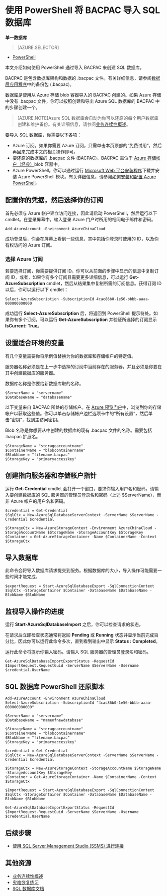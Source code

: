 <properties 
    pageTitle="使用 PowerShell 将 BACPAC 导入 Azure SQL 数据库" 
    description="使用 PowerShell 将 BACPAC 导入 Azure SQL 数据库" 
    services="sql-database" 
    documentationCenter="" 
    authors="stevestein" 
    manager="jeffreyg" 
    editor=""/>

<tags
    ms.service="sql-database"
    ms.date="09/05/2015"
    wacn.date="10/17/2015"/>

# 使用 PowerShell 将 BACPAC 导入 SQL 数据库

**单一数据库**

> [AZURE.SELECTOR]
- [PowerShell](/documentation/articles/sql-database-import-powershell)


本文介绍如何使用 PowerShell 通过导入 BACPAC 来创建 SQL 数据库。

BACPAC 是包含数据库架构和数据的 .bacpac 文件。有关详细信息，请参阅[数据层应用程序](https://msdn.microsoft.com/zh-cn/library/ee210546.aspx)中的备份包 (.bacpac)。

数据库是使用从 Azure 存储 blob 容器导入的 BACPAC 创建的。如果 Azure 存储中没有 .bacpac 文件，你可以按照<!--[-->创建和导出 Azure SQL 数据库的 BACPAC<!--](/documentation/articles/sql-database-backup)--> 中的步骤创建一个。

> [AZURE.NOTE]Azure SQL 数据库会自动为你可以还原的每个用户数据库创建和维护备份。有关详细信息，请参阅[业务连续性概述](/documentation/articles/sql-database-business-continuity)。


要导入 SQL 数据库，你需要以下各项：

- Azure 订阅。如果你需要 Azure 订阅，只需单击本页顶部的“免费试用”，然后再回来完成本文的相关操作即可。
- 要还原的数据库的 .bacpac 文件 (BACPAC)。BACPAC 需位于 [Azure 存储帐户（经典）](/documentation/articles/storage-create-storage-account)blob 容器中。
- Azure PowerShell。你可以通过运行 [Microsoft Web 平台安装程序](http://go.microsoft.com/fwlink/p/?linkid=320376&clcid=0x409)下载并安装 Azure PowerShell 模块。有关详细信息，请参阅[如何安装和配置 Azure PowerShell](/documentation/articles/powershell-install-configure)。



## 配置你的凭据，然后选择你的订阅

首先必须与 Azure 帐户建立访问连接，因此请启动 PowerShell，然后运行以下 cmdlet。在登录屏幕中，输入登录 Azure 门户时所用的相同电子邮件和密码。

	Add-AzureAccount -Environment AzureChinaCloud

成功登录后，你会在屏幕上看到一些信息，其中包括你登录时使用的 ID，以及你有权访问的 Azure 订阅。


### 选择 Azure 订阅

若要选择订阅，你需要提供订阅 ID。你可以从前面的步骤中显示的信息中复制订阅 ID，或者，如果你有多个订阅且需要更多详细信息，可以运行 **Get-AzureSubscription** cmdlet，然后从结果集中复制所需的订阅信息。获得订阅 ID 以后，你可以运行以下 cmdlet：

	Select-AzureSubscription -SubscriptionId 4cac86b0-1e56-bbbb-aaaa-000000000000

成功运行 **Select-AzureSubscription** 后，将返回到 PowerShell 提示符处。如果你有多个订阅，可以运行 **Get-AzureSubscription** 并验证所选择的订阅显示 **IsCurrent: True**。


## 设置适合环境的变量

有几个变量需要你将示例值替换为你的数据库和存储帐户的特定值。

服务器名称必须是在上一步中选择的订阅中当前存在的服务器，并且必须是你要在其中创建数据库的服务器。

数据库名称是你要给新数据库取的名称。

    $ServerName = "servername"
    $DatabaseName = "databasename"


以下变量来自 BACPAC 所处的存储帐户。在 [Azure 预览门户](https://manage.windowsazure.cn)中，浏览到你的存储帐户以获取这些值。你可以单击存储帐户边栏选项卡中的“所有设置”，然后单击“密钥”，找到主访问密钥。

Blob 名称是你想要从中创建的数据库的现有 .bacpac 文件的名称。需要包括 .bacpac 扩展名。

    $StorageName = "storageaccountname"
    $ContainerName = "blobcontainername"
    $BlobName = "filename.bacpac"
    $StorageKey = "primaryaccesskey"

## 创建指向服务器和存储帐户指针

运行 **Get-Credential** cmdlet 会打开一个窗口，要求你输入用户名和密码。请输入要创建数据库的 SQL 服务器的管理员登录名和密码（上述 $ServerName），而非 Azure 帐户的用户名和密码。

    $credential = Get-Credential
    $SqlCtx = New-AzureSqlDatabaseServerContext -ServerName $ServerName -Credential $credential

    $StorageCtx = New-AzureStorageContext -Environment AzureChinaCloud -StorageAccountName $StorageName -StorageAccountKey $StorageKey
    $Container = Get-AzureStorageContainer -Name $ContainerName -Context $StorageCtx


## 导入数据库

此命令会将导入数据库请求提交到服务。根据数据库的大小，导入操作可能需要一些时间才能完成。

    $exportRequest = Start-AzureSqlDatabaseExport -SqlConnectionContext $SqlCtx -StorageContainer $Container -DatabaseName $DatabaseName -BlobName $BlobName
    

## 监视导入操作的进度

运行 **Start-AzureSqlDatabaseImport** 之后，你可以检查请求的状态。

在请求后立即检查状态通常将返回 **Pending** 或 **Running** 状态并显示当前完成百分比，因此你可以运行此命令多次，直到看到输出中显示 **Status : Completed**。

运行此命令将提示你输入密码。请输入 SQL 服务器的管理员登录名和密码。


    Get-AzureSqlDatabaseImportExportStatus -RequestId $ImportRequest.RequestGuid -ServerName $ServerName -Username $credential.UserName
 


## SQL 数据库 PowerShell 还原脚本


    Add-AzureAccount -Environment AzureChinaCloud
    Select-AzureSubscription -SubscriptionId "4cac86b0-1e56-bbbb-aaaa-000000000000"
    
    $ServerName = "servername"
    $DatabaseName = "nameofnewdatabase"

    $StorageName = "storageaccountname"
    $ContainerName = "blobcontainername"
    $BlobName = "filename.bacpac"
    $StorageKey = "primaryaccesskey"
    
    $credential = Get-Credential
    $SqlCtx = New-AzureSqlDatabaseServerContext -ServerName $ServerName -Credential $credential
    
    $StorageCtx = New-AzureStorageContext -StorageAccountName $StorageName -StorageAccountKey $StorageKey
    $Container = Get-AzureStorageContainer -Name $ContainerName -Context $StorageCtx
    
    $ImportRequest = Start-AzureSqlDatabaseExport -SqlConnectionContext $SqlCtx -StorageContainer $Container -DatabaseName $DatabaseName -BlobName $BlobName
    
    Get-AzureSqlDatabaseImportExportStatus -RequestId $ImportRequest.RequestGuid -ServerName $ServerName -Username $credential.UserName
    

## 后续步骤

- [使用 SQL Server Management Studio (SSMS) 进行连接](/documentation/articles/sql-database-connect-to-database)




## 其他资源

- [业务连续性概述](/documentation/articles/sql-database-business-continuity)
- [灾难恢复练习](/documentation/articles/sql-database-disaster-recovery-drills)
- [SQL 数据库文档](/documentation/services/sql-databases/)

<!---HONumber=74-->